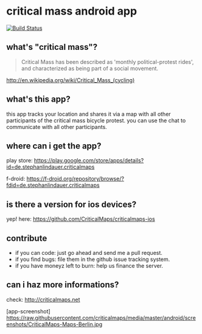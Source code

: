 # critical mass android app

[![Build Status](https://travis-ci.org/criticalmaps/criticalmaps-android.svg)](https://travis-ci.org/criticalmaps/criticalmaps-android)

## what's "critical mass"?

>Critical Mass has been described as 'monthly political-protest rides', and characterized as being part of a social movement.

http://en.wikipedia.org/wiki/Critical_Mass_(cycling)

## what's this app?

this app tracks your location and shares it via a map with all other participants of the critical mass bicycle protest. you can use the chat to communicate with all other participants.

## where can i get the app?

play store: https://play.google.com/store/apps/details?id=de.stephanlindauer.criticalmaps

f-droid: https://f-droid.org/repository/browse/?fdid=de.stephanlindauer.criticalmaps

## is there a version for ios devices?

yep! here: https://github.com/CriticalMaps/criticalmaps-ios

## contribute

*   if you can code: just go ahead and send me a pull request.
*   if you find bugs: file them in the github issue tracking system.
*   if you have moneyz left to burn: help us finance the server.

## can i haz more informations?

check: http://criticalmaps.net



[app-screenshot] https://raw.githubusercontent.com/criticalmaps/media/master/android/screenshots/CriticalMaps-Maps-Berlin.jpg